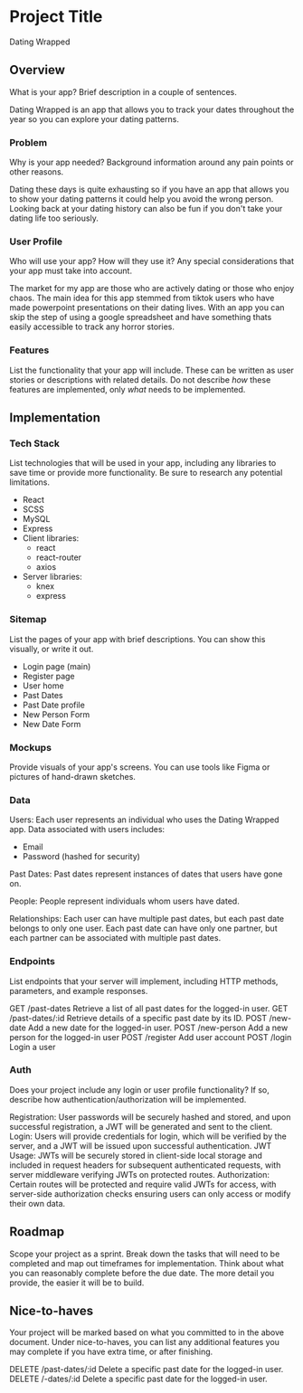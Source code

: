 # Project Title

Dating Wrapped

## Overview

What is your app? Brief description in a couple of sentences.

Dating Wrapped is an app that allows you to track your dates throughout the year so you can explore your dating patterns.

### Problem

Why is your app needed? Background information around any pain points or other reasons.

Dating these days is quite exhausting so if you have an app that allows you to show your dating patterns it could help you avoid the wrong person. Looking back at your dating history can also be fun if you don't take your dating life too seriously.

### User Profile

Who will use your app? How will they use it? Any special considerations that your app must take into account.

The market for my app are those who are actively dating or those who enjoy chaos. The main idea for this app stemmed from tiktok users who have made powerpoint presentations on their dating lives. With an app you can skip the step of using a google spreadsheet and have something thats easily accessible to track any horror stories.

### Features

List the functionality that your app will include. These can be written as user stories or descriptions with related details. Do not describe _how_ these features are implemented, only _what_ needs to be implemented.

## Implementation

### Tech Stack

List technologies that will be used in your app, including any libraries to save time or provide more functionality. Be sure to research any potential limitations.

- React
- SCSS
- MySQL
- Express
- Client libraries:
  - react
  - react-router
  - axios
- Server libraries:
  - knex
  - express

### Sitemap

List the pages of your app with brief descriptions. You can show this visually, or write it out.

- Login page (main)
- Register page
- User home
- Past Dates
- Past Date profile
- New Person Form
- New Date Form

### Mockups

Provide visuals of your app's screens. You can use tools like Figma or pictures of hand-drawn sketches.

### Data

Users:
Each user represents an individual who uses the Dating Wrapped app.
Data associated with users includes:

- Email
- Password (hashed for security)

Past Dates:
Past dates represent instances of dates that users have gone on.

People:
People represent individuals whom users have dated.

Relationships:
Each user can have multiple past dates, but each past date belongs to only one user.
Each past date can have only one partner, but each partner can be associated with multiple past dates.

### Endpoints

List endpoints that your server will implement, including HTTP methods, parameters, and example responses.

GET /past-dates Retrieve a list of all past dates for the logged-in user.
GET /past-dates/:id Retrieve details of a specific past date by its ID.
POST /new-date Add a new date for the logged-in user.
POST /new-person Add a new person for the logged-in user
POST /register Add user account
POST /login Login a user

### Auth

Does your project include any login or user profile functionality? If so, describe how authentication/authorization will be implemented.

Registration: User passwords will be securely hashed and stored, and upon successful registration, a JWT will be generated and sent to the client.
Login: Users will provide credentials for login, which will be verified by the server, and a JWT will be issued upon successful authentication.
JWT Usage: JWTs will be securely stored in client-side local storage and included in request headers for subsequent authenticated requests, with server middleware verifying JWTs on protected routes.
Authorization: Certain routes will be protected and require valid JWTs for access, with server-side authorization checks ensuring users can only access or modify their own data.

## Roadmap

Scope your project as a sprint. Break down the tasks that will need to be completed and map out timeframes for implementation. Think about what you can reasonably complete before the due date. The more detail you provide, the easier it will be to build.

## Nice-to-haves

Your project will be marked based on what you committed to in the above document. Under nice-to-haves, you can list any additional features you may complete if you have extra time, or after finishing.

DELETE /past-dates/:id Delete a specific past date for the logged-in user.
DELETE /-dates/:id Delete a specific past date for the logged-in user.
